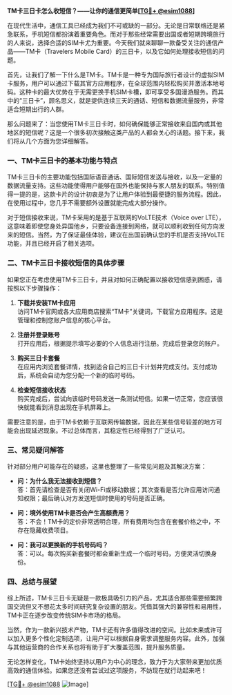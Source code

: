 **TM卡三日卡怎么收短信？——让你的通信更简单[[TG💪+ @esim1088](https://t.me/s/esim1088)]**

在现代生活中，通信工具已经成为我们不可或缺的一部分。无论是日常联络还是紧急联系，手机短信都扮演着重要角色。而对于那些经常需要出国或者短期跨境旅行的人来说，选择合适的SIM卡尤为重要。今天我们就来聊聊一款备受关注的通信产品——TM卡（Travelers Mobile Card）的三日卡，以及它如何处理接收短信的问题。

首先，让我们了解一下什么是TM卡。TM卡是一种专为国际旅行者设计的虚拟SIM卡服务，用户可以通过下载其官方应用程序，在全球范围内轻松购买并激活本地号码。这种卡的最大优势在于无需更换手机SIM卡槽，即可享受多国漫游服务。而其中的“三日卡”，顾名思义，就是提供连续三天的通话、短信和数据流量服务，非常适合短期出行的人群。

那么问题来了：当您使用TM卡三日卡时，如何确保能够正常接收来自国内或其他地区的短信呢？这是一个很多初次接触这类产品的人都会关心的话题。接下来，我们将从几个方面为您详细解答。

### **一、TM卡三日卡的基本功能与特点**

TM卡三日卡的主要功能包括国际语音通话、国际短信发送与接收，以及一定量的数据流量支持。这些功能使得用户能够在国外也能保持与家人朋友的联系。特别值得一提的是，这款卡片的设计初衷是为了让用户体验到最便捷的服务流程。因此，在使用过程中，您几乎不需要额外设置就能完成大部分操作。

对于短信接收来说，TM卡采用的是基于互联网的VoLTE技术（Voice over LTE），这意味着即使您身处异国他乡，只要设备连接到网络，就可以顺利收到任何方向发来的短信。当然，为了保证最佳体验，建议在出国前确认您的手机是否支持VoLTE功能，并且已经开启了相关选项。

### **二、TM卡三日卡接收短信的具体步骤**

如果您正在考虑使用TM卡三日卡，并且对如何正确配置以接收短信感到困惑，请按照以下步骤操作：

1. **下载并安装TM卡应用**  
   访问TM卡官网或各大应用商店搜索“TM卡”关键词，下载官方应用程序。这是管理和控制您账户信息的核心平台。

2. **注册并登录账号**  
   打开应用后，根据提示填写必要的个人信息进行注册。完成后登录您的账户。

3. **购买三日卡套餐**  
   在应用内浏览套餐详情，找到适合自己的三日卡计划并完成支付。支付成功后，系统会自动为您分配一个新的临时号码。

4. **检查短信接收状态**  
   购买完成后，尝试向该临时号码发送一条测试短信。如果一切正常，您应该很快就能看到消息出现在手机屏幕上。

需要注意的是，由于TM卡依赖于互联网传输数据，因此在某些信号较差的地方可能会出现延迟现象。不过总体而言，其稳定性已经得到了广泛认可。

### **三、常见疑问解答**

针对部分用户可能存在的疑惑，这里也整理了一些常见问题及其解决方案：

- **问：为什么我无法接收到短信？**  
  答：首先请检查是否有关闭Wi-Fi或移动数据；其次查看是否允许应用访问通知权限；最后确认对方发送短信时使用的号码是否正确。

- **问：境外使用TM卡是否会产生高额费用？**  
  答：不会！TM卡的定价非常透明合理，所有费用均包含在套餐价格之中，不存在隐藏收费项目。

- **问：我可以更换新的手机号码吗？**  
  答：可以。每次购买新套餐时都会重新生成一个临时号码，方便灵活切换身份。

### **四、总结与展望**

综上所述，TM卡三日卡无疑是一款极具吸引力的产品，尤其适合那些需要频繁跨国交流但又不想花太多时间研究复杂设置的朋友。凭借其强大的兼容性和易用性，TM卡正在逐步改变传统SIM卡市场的格局。

当然，作为一款新兴技术产物，TM卡还有许多值得改进的空间。比如未来或许可以加入更多个性化定制选项，让用户可以根据自身需求调整服务内容。此外，加强与其他运营商的合作关系也将有助于扩大覆盖范围，提升服务质量。

无论怎样变化，TM卡始终坚持以用户为中心的理念，致力于为大家带来更加优质高效的通信体验。如果您还没有尝试过这项服务，不妨现在就行动起来吧！

[[TG💪+ @esim1088](https://t.me/s/esim1088) ![Image](https://i.postimg.cc/4NQfJmqS/Snipaste-2025-05-13-00-14-12.png)]
